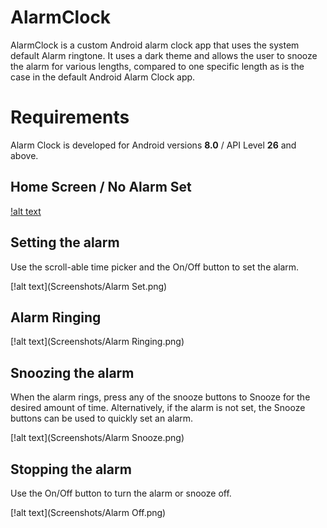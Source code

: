 # AlarmClock

AlarmClock is a custom Android alarm clock app that uses the system default Alarm ringtone.  It uses a dark theme and allows the user to snooze the alarm for various lengths, compared to one specific length as is the case in the default Android Alarm Clock app.


# Requirements

Alarm Clock is developed for Android versions **8.0** / API Level **26** and above.

## Home Screen / No Alarm Set

[!alt text](Screenshots/Alarm.png)


## Setting the alarm

Use the scroll-able time picker and the On/Off button to set the alarm.

[!alt text](Screenshots/Alarm Set.png)

## Alarm Ringing

[!alt text](Screenshots/Alarm Ringing.png)


## Snoozing the alarm
When the alarm rings, press any of the snooze buttons to Snooze for the desired amount of time.  Alternatively, if the alarm is not set, the Snooze buttons can be used to quickly set an alarm.

[!alt text](Screenshots/Alarm Snooze.png)

## Stopping the alarm
Use the On/Off button to turn the alarm or snooze off.

[!alt text](Screenshots/Alarm Off.png)

